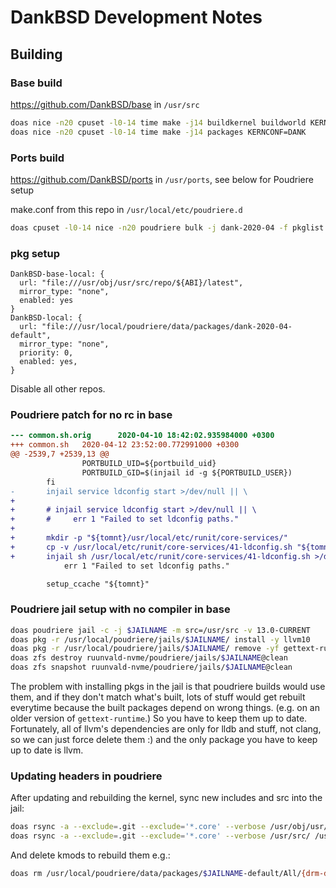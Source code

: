 # DankBSD Development Notes

## Building

### Base build

https://github.com/DankBSD/base in `/usr/src`

```sh
doas nice -n20 cpuset -l0-14 time make -j14 buildkernel buildworld KERNCONF=DANK
doas nice -n20 cpuset -l0-14 time make -j14 packages KERNCONF=DANK
```

### Ports build

https://github.com/DankBSD/ports in `/usr/ports`, see below for Poudriere setup

make.conf from this repo in `/usr/local/etc/poudriere.d`

```sh
doas cpuset -l0-14 nice -n20 poudriere bulk -j dank-2020-04 -f pkglist
```

### pkg setup

```
DankBSD-base-local: {
  url: "file:///usr/obj/usr/src/repo/${ABI}/latest",
  mirror_type: "none",
  enabled: yes
}
DankBSD-local: {
  url: "file:///usr/local/poudriere/data/packages/dank-2020-04-default",
  mirror_type: "none",
  priority: 0,
  enabled: yes,
}
```

Disable all other repos.

### Poudriere patch for no rc in base

```diff
--- common.sh.orig      2020-04-10 18:42:02.935984000 +0300
+++ common.sh   2020-04-12 23:52:00.772991000 +0300
@@ -2539,7 +2539,13 @@
                PORTBUILD_UID=${portbuild_uid}
                PORTBUILD_GID=$(injail id -g ${PORTBUILD_USER})
        fi
-       injail service ldconfig start >/dev/null || \
+
+       # injail service ldconfig start >/dev/null || \
+       #     err 1 "Failed to set ldconfig paths."
+
+       mkdir -p "${tomnt}/usr/local/etc/runit/core-services/"
+       cp -v /usr/local/etc/runit/core-services/41-ldconfig.sh "${tomnt}/usr/local/etc/runit/core-services/"
+       injail sh /usr/local/etc/runit/core-services/41-ldconfig.sh >/dev/null || \
            err 1 "Failed to set ldconfig paths."

        setup_ccache "${tomnt}"
```

### Poudriere jail setup with no compiler in base

```sh
doas poudriere jail -c -j $JAILNAME -m src=/usr/src -v 13.0-CURRENT
doas pkg -r /usr/local/poudriere/jails/$JAILNAME/ install -y llvm10
doas pkg -r /usr/local/poudriere/jails/$JAILNAME/ remove -yf gettext-runtime indexinfo libffi libxml2 lua52 perl5 python37 readline
doas zfs destroy ruunvald-nvme/poudriere/jails/$JAILNAME@clean
doas zfs snapshot ruunvald-nvme/poudriere/jails/$JAILNAME@clean
```

The problem with installing pkgs in the jail is that poudriere builds would use them,
and if they don't match what's built, lots of stuff would get rebuilt everytime because
the built packages depend on wrong things. (e.g. on an older version of `gettext-runtime`.)
So you have to keep them up to date.
Fortunately, all of llvm's dependencies are only for lldb and stuff, not clang, so we can
just force delete them :) and the only package you have to keep up to date is llvm.

### Updating headers in poudriere

After updating and rebuilding the kernel, sync new includes and src into the jail:

```sh
doas rsync -a --exclude=.git --exclude='*.core' --verbose /usr/obj/usr/src/amd64.amd64/worldstage/usr/include/ /usr/local/poudriere/jails/$JAILNAME/usr/include
doas rsync -a --exclude=.git --exclude='*.core' --verbose /usr/src/ /usr/local/poudriere/jails/$JAILNAME/usr/src/
```

And delete kmods to rebuild them e.g.:

```sh
doas rm /usr/local/poudriere/data/packages/$JAILNAME-default/All/{drm-devel-kmod*,openzfs-kmod*,iichid*}
```
